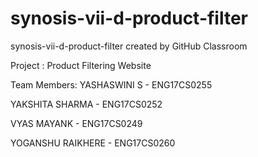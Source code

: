 # synosis-vii-d-product-filter
synosis-vii-d-product-filter created by GitHub Classroom

Project : Product Filtering Website

Team Members:
YASHASWINI S - ENG17CS0255

YAKSHITA SHARMA - ENG17CS0252

VYAS MAYANK - ENG17CS0249

YOGANSHU RAIKHERE - ENG17CS0260


